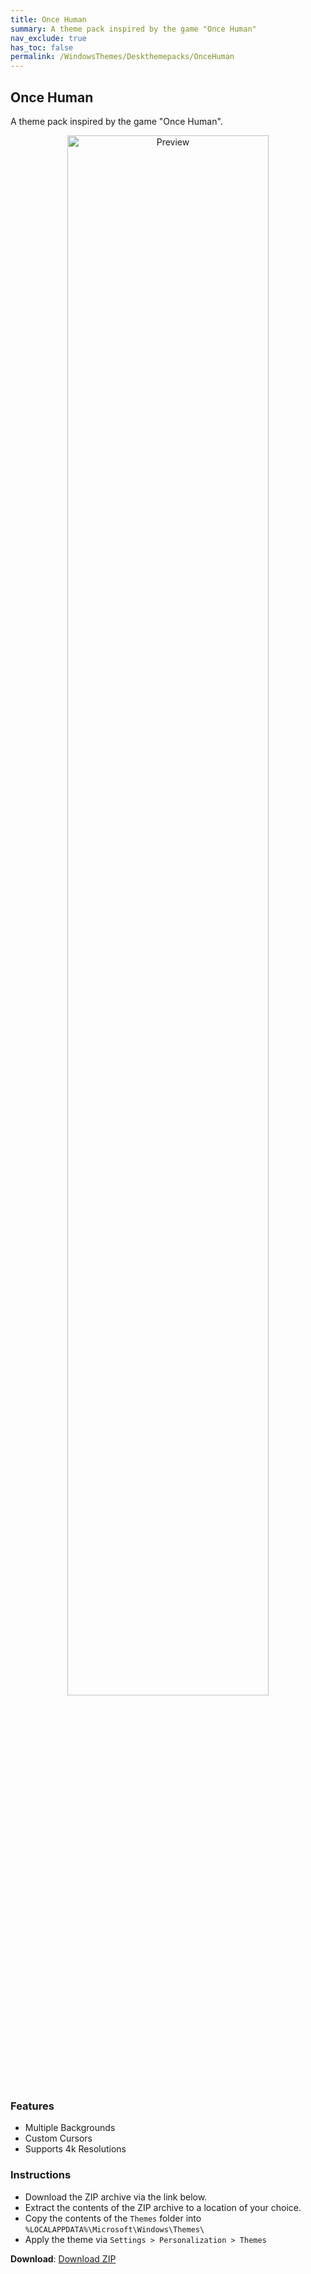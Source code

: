 ```yaml
---
title: Once Human
summary: A theme pack inspired by the game "Once Human"
nav_exclude: true
has_toc: false
permalink: /WindowsThemes/Deskthemepacks/OnceHuman
---
```


## Once Human
A theme pack inspired by the game "Once Human".

<div align="center">
    <img src="https://gitlab.com/the-back-room/deskthemepacks/sfw/once-human/-/raw/main/Extras/Preview.bmp" alt="Preview" width="80%" />
</div>

### Features

- Multiple Backgrounds
- Custom Cursors
- Supports 4k Resolutions

### Instructions

- Download the ZIP archive via the link below.
- Extract the contents of the ZIP archive to a location of your choice.
- Copy the contents of the `Themes` folder into `%LOCALAPPDATA%\Microsoft\Windows\Themes\`
- Apply the theme via `Settings > Personalization > Themes`

**Download**: [Download ZIP](https://gitlab.com/the-back-room/deskthemepacks/sfw/once-human/-/archive/main/once-human-main.zip)